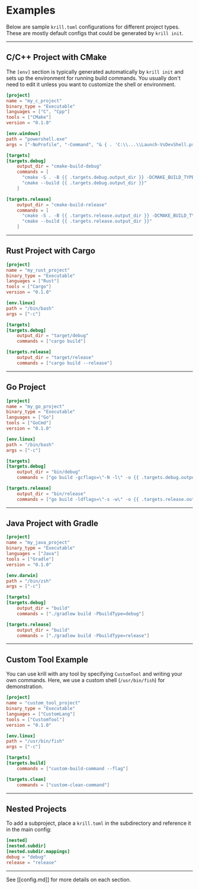 # Examples

Below are sample `krill.toml` configurations for different project types. These are mostly default configs that could be generated by `krill init`.

---

## C/C++ Project with CMake

The `[env]` section is typically generated automatically by `krill init` and sets up the environment for running build commands. You usually don't need to edit it unless you want to customize the shell or environment.

```toml
[project]
name = "my_c_project"
binary_type = "Executable"
languages = ["C", "Cpp"]
tools = ["CMake"]
version = "0.1.0"

[env.windows]
path = "powershell.exe"
args = ["-NoProfile", "-Command", "& { . 'C:\\...\\Launch-VsDevShell.ps1' -Arch amd64 }"]

[targets]
[targets.debug]
    output_dir = "cmake-build-debug"
    commands = [
      "cmake -S . -B {{ .targets.debug.output_dir }} -DCMAKE_BUILD_TYPE=Debug",
      "cmake --build {{ .targets.debug.output_dir }}"
    ]

[targets.release]
    output_dir = "cmake-build-release"
    commands = [
      "cmake -S . -B {{ .targets.release.output_dir }} -DCMAKE_BUILD_TYPE=Release",
      "cmake --build {{ .targets.release.output_dir }}"
    ]
```

---

## Rust Project with Cargo

```toml
[project]
name = "my_rust_project"
binary_type = "Executable"
languages = ["Rust"]
tools = ["Cargo"]
version = "0.1.0"

[env.linux]
path = "/bin/bash"
args = ["-c"]

[targets]
[targets.debug]
    output_dir = "target/debug"
    commands = ["cargo build"]

[targets.release]
    output_dir = "target/release"
    commands = ["cargo build --release"]
```

---

## Go Project

```toml
[project]
name = "my_go_project"
binary_type = "Executable"
languages = ["Go"]
tools = ["GoCmd"]
version = "0.1.0"

[env.linux]
path = "/bin/bash"
args = ["-c"]

[targets]
[targets.debug]
    output_dir = "bin/debug"
    commands = ["go build -gcflags=\"-N -l\" -o {{ .targets.debug.output_dir }}/{{ .project.name }}{{ .exe_ext }}"]

[targets.release]
    output_dir = "bin/release"
    commands = ["go build -ldflags=\"-s -w\" -o {{ .targets.release.output_dir }}/{{ .project.name }}{{ .exe_ext }}"]
```

---

## Java Project with Gradle

```toml
[project]
name = "my_java_project"
binary_type = "Executable"
languages = ["Java"]
tools = ["Gradle"]
version = "0.1.0"

[env.darwin]
path = "/bin/zsh"
args = ["-c"]

[targets]
[targets.debug]
    output_dir = "build"
    commands = ["./gradlew build -PbuildType=debug"]

[targets.release]
    output_dir = "build"
    commands = ["./gradlew build -PbuildType=release"]
```

---

## Custom Tool Example

You can use krill with any tool by specifying `CustomTool` and writing your own commands. Here, we use a custom shell (`/usr/bin/fish`) for demonstration.

```toml
[project]
name = "custom_tool_project"
binary_type = "Executable"
languages = ["CustomLang"]
tools = ["CustomTool"]
version = "0.1.0"

[env.linux]
path = "/usr/bin/fish"
args = ["-c"]

[targets]
[targets.build]
    commands = ["custom-build-command --flag"]

[targets.clean]
    commands = ["custom-clean-command"]
```

---

## Nested Projects

To add a subproject, place a `krill.toml` in the subdirectory and reference it in the main config:

```toml
[nested]
[nested.subdir]
[nested.subdir.mappings]
debug = "debug"
release = "release"
```

---

See [[config.md]] for more details on each section.
